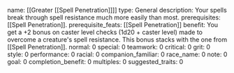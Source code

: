 name: [[Greater [[Spell Penetration]]]]
type: General
description: Your spells break through spell resistance much more easily than most.
prerequisites: [[Spell Penetration]].
prerequisite_feats: [[Spell Penetration]]
benefit: You get a +2 bonus on caster level checks (1d20 + caster level) made to overcome a creature's spell resistance. This bonus stacks with the one from [[Spell Penetration]].
normal: 0
special: 0
teamwork: 0
critical: 0
grit: 0
style: 0
performance: 0
racial: 0
companion_familiar: 0
race_name: 0
note: 0
goal: 0
completion_benefit: 0
multiples: 0
suggested_traits: 0
